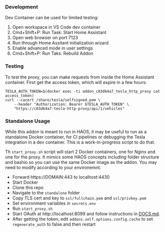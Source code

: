 ### Development

Dev Container can be used for limited testing:

1. Open workspace in VS Code dev container
1. Cmd+Shift+P: Run Task: Start Home Assistant
1. Open web browser on port 7123
1. Run through Home Assitant initialization wizard
1. Enable advanced mode in user settings
1. Cmd+Shift+P: Run Taks: Rebuild Addon

### Testing

To test the proxy, you can make requests from inside the Home Assistant container.  First get the access token, which will expire in a few hours:

```
TESLA_AUTH_TOKEN=$(docker exec -ti addon_c03d64a7_tesla_http_proxy cat access_token)
curl --cacert /share/tesla/selfsigned.pem \
    --header "Authorization: Bearer $TESLA_AUTH_TOKEN" \
    "https://c03d64a7-tesla-http-proxy/api/1/vehicles"
```

### Standalone Usage

While this addon is meant to run in HAOS, it may be useful to run as a standalone Docker container, for CI pipelines or debugging the Tesla integration in a dev container.  This is a work-in-progress script to do that.

Th `start_proxy.sh` script will start 2 Docker containers, one for Nginx and one for the proxy.  It mimics some HAOS concepts including folder structure and bashio so you can use the same Docker image as the addon.  You may need to modify according to your environemnt.

- Forward https://DOMAIN:443 to localhost:4430
- Start Docker
- Clone this repo
- Navigate to the `standalone` folder
- Copy TLS cert and key to `ssl/fullchain.pem` and `ssl/privkey.pem`
- Set environment variables in `secrets.env`
- Run `start_proxy.sh`
- Start OAuth at http://localhost:8099 and follow instructions in [DOCS.md](tesla_http_proxy/DOCS.md).
- After getting the token, edit `addons.self.options.config.cache` to set `regenerate_auth` to false and then restart
